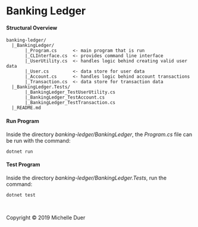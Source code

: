 # Banking Ledger
#### Structural Overview

```
banking-ledger/
  |_BankingLedger/
       |_Program.cs      <- main program that is run
       |_CLInterface.cs  <- provides command line interface
       |_UserUtility.cs  <- handles logic behind creating valid user data
       |_User.cs         <- data store for user data
       |_Account.cs      <- handles logic behind account transactions
       |_Transaction.cs  <- data store for transaction data
  |_BankingLedger.Tests/
       |_BankingLedger_TestUserUtility.cs
       |_BankingLedger_TestAccount.cs
       |_BankingLedger_TestTransaction.cs
  |_README.md
```



#### Run Program

Inside the directory _banking-ledger/BankingLedger_, the _Program.cs_ file can be run with the command:  

`dotnet run`



#### Test Program

Inside the directory _banking-ledger/BankingLedger.Tests_, run the command:  

`dotnet test`

<br />

Copyright © 2019 Michelle Duer
